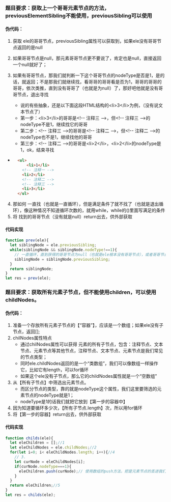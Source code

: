 ### 题目要求：获取上一个哥哥元素节点的方法，previousElementSibling不能使用，previousSibling可以使用

#### 伪代码：

1. 获取 ele的哥哥节点，previousSibling属性可以获取到，如果ele没有哥哥节点返回的是null

2. 如果哥哥节点是null，那元素哥哥节点更不要说了，肯定也是null，直接返回一个null就好了；

3. 如果有哥哥节点，那我们就判断一下这个哥哥节点的nodeType是否是1，是的话，就返回；不是那我们就继续找，看哥哥的哥哥看是否为1，哥哥的哥哥的哥哥，依次类推，直到没有哥哥了（也就是为null）了，那好吧他就是没有哥哥节点，退出寻找
    + 说的有些抽象，还是以下面这段HTML结构的\<li>3\</li>为例，（没有说文本节点了）
    + 第一步：\<li>3\</li>的哥哥是\<!-- 注释三 -->，但\<!-- 注释三 -->的nodeType不是1，继续找它的哥哥
    + 第二步：\<!-- 注释三 -->的哥哥是\<!-- 注释二 -->，但\<!-- 注释二 -->的nodeType也不是1，继续找他的哥哥
    + 第三步：\<!-- 注释二 -->的哥哥是\<li>2\</li>，\<li>2\</li>的nodeType是1，ok，结束寻找

+ ```html
    <ul>
    	<li>1</li>
      <!-- 注释一 -->
      <li>2</li>
      <!-- 注释二 -->
      <!-- 注释三 -->
      <li>3</li>
    </ul>
    ```

4. 那如何 一直找（也就是一直循环），但是满足条件了就不找了（也就是退出循环），像这种情况不知道循环次数的，就用while，while的()里面写满足的条件
5. 将 找到的哥哥节点（没有就是null）return出去，供外部获取

#### 代码实现

```javascript
function prev(ele){
  let siblingNode = ele.previousSibling;
  while(siblingNode && siblingNode.nodeType!==1){
    // 一直循环，直到获得的哥哥节点为null（也就是ele根本没有哥哥节点），或者哥哥节点的nodeType=1就退出循环，
    siblingNode = siblingNode.previousSibling;
  }
  return siblingNode;
}
let res = prev(ele);
```







### 题目要求：获取所有元素子节点，但不能使用children，可以使用childNodes。

#### 伪代码：

1. 准备一个存放所有元素子节点的【“容器”】，应该是一个数组；如果ele没有子节点，返回[];
2. chilNodes属性特点
    + 通过chilNodes属性可以获得 元素的所有子节点，包含：注释节点、文本节点、元素节点等其他节点，注释节点、文本节点、元素节点是我们常见的节点类型；
    + 同时ele.childNodes返回的是一个“类数组”，我们可以像数组一样操作它，比如它有length，可以for循环
    + 如果这个ele没有子节点，那么它的childNodes属性就是一个“空数组”
3. 从【所有子节点】中筛选出元素节点。
    + 而区分节点的类型，靠的就是nodeType这个属性，我们这里要筛选的元素节点的nodeType就是1；
    + nodeType是1的话我们就把它放到【第一步的容器中】
4. 因为知道要循环多少次，【所有子节点.length】次，所以用for循环
5. 将【第一步的容器】return出去，供外部获取

#### 代码实现

```javascript
function childs(ele){
  let eleChildren = [];//1
  let eleChildNodes = ele.childNodes;//2
  for(let i=0; i< eleChildNodes.length; i++){//4
    // 3.
    let curNode = eleChildNodes[i];
    if(curNode.nodeType===1){
      eleChildren.push(curNode);// 使用数组的push方法，把是元素节点的丢进我们的“容器”中
    }
  }
  return eleChildren;//5
}
let res = childs(ele);
```

